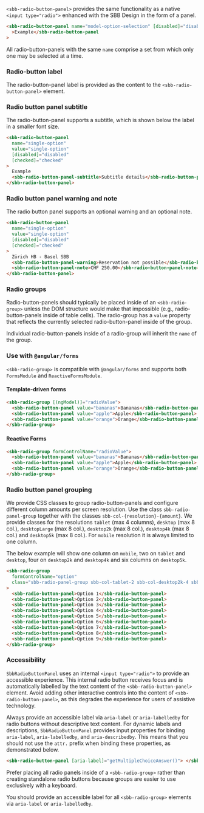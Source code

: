 `<sbb-radio-button-panel>` provides the same functionality as a native `<input type="radio">` enhanced with
the SBB Design in the form of a panel.

```html
<sbb-radio-button-panel name="model-option-selection" [disabled]="disabled" [value]="option.value"
  >Example</sbb-radio-button-panel
>
```

All radio-button-panels with the same `name` comprise a set from which only one may be selected at a time.

### Radio-button label

The radio-button-panel label is provided as the content to the `<sbb-radio-button-panel>` element.

### Radio button panel subtitle

The radio-button-panel supports a subtitle, which is shown below the label in a smaller font size.

```html
<sbb-radio-button-panel
  name="single-option"
  value="single-option"
  [disabled]="disabled"
  [checked]="checked"
>
  Example
  <sbb-radio-button-panel-subtitle>Subtitle details</sbb-radio-button-panel-subtitle>
</sbb-radio-button-panel>
```

### Radio button panel warning and note

The radio button panel supports an optional warning and an optional note.

```html
<sbb-radio-button-panel
  name="single-option"
  value="single-option"
  [disabled]="disabled"
  [checked]="checked"
>
  Zürich HB - Basel SBB
  <sbb-radio-button-panel-warning>Reservation not possible</sbb-radio-button-panel-warning>
  <sbb-radio-button-panel-note>CHF 250.00</sbb-radio-button-panel-note>
</sbb-radio-button-panel>
```

### Radio groups

Radio-button-panels should typically be placed inside of an `<sbb-radio-group>` unless the DOM structure
would make that impossible (e.g., radio-button-panels inside of table cells). The radio-group has a
`value` property that reflects the currently selected radio-button-panel inside of the group.

Individual radio-button-panels inside of a radio-group will inherit the `name` of the group.

### Use with `@angular/forms`

`<sbb-radio-group>` is compatible with `@angular/forms` and supports both `FormsModule`
and `ReactiveFormsModule`.

#### Template-driven forms

```html
<sbb-radio-group [(ngModel)]="radioValue">
  <sbb-radio-button-panel value="bananas">Bananas</sbb-radio-button-panel>
  <sbb-radio-button-panel value="apple">Apple</sbb-radio-button-panel>
  <sbb-radio-button-panel value="orange">Orange</sbb-radio-button-panel>
</sbb-radio-group>
```

#### Reactive Forms

```html
<sbb-radio-group formControlName="radioValue">
  <sbb-radio-button-panel value="bananas">Bananas</sbb-radio-button-panel>
  <sbb-radio-button-panel value="apple">Apple</sbb-radio-button-panel>
  <sbb-radio-button-panel value="orange">Orange</sbb-radio-button-panel>
</sbb-radio-group>
```

### Radio button panel grouping

We provide CSS classes to group radio-button-panels and configure different column amounts per screen
resolution. Use the class `sbb-radio-panel-group` together with the classes
`sbb-col-{resolution}-{amount}`. We provide classes for the resolutions `tablet` (max 4 columns),
`desktop` (max 8 col.), `desktopLarge` (max 8 col.), `desktop2k` (max 8 col.),
`desktop4k` (max 8 col.) and `desktop5k` (max 8 col.). For `mobile` resolution it is always
limited to one column.

The below example will show one column on `mobile`, two on `tablet` and `desktop`, four on
`desktop2k` and `desktop4k` and six columns on `desktop5k`.

```html
<sbb-radio-group
  formControlName="option"
  class="sbb-radio-panel-group sbb-col-tablet-2 sbb-col-desktop2k-4 sbb-col-desktop5k-6"
>
  <sbb-radio-button-panel>Option 1</sbb-radio-button-panel>
  <sbb-radio-button-panel>Option 2</sbb-radio-button-panel>
  <sbb-radio-button-panel>Option 3</sbb-radio-button-panel>
  <sbb-radio-button-panel>Option 4</sbb-radio-button-panel>
  <sbb-radio-button-panel>Option 5</sbb-radio-button-panel>
  <sbb-radio-button-panel>Option 6</sbb-radio-button-panel>
  <sbb-radio-button-panel>Option 7</sbb-radio-button-panel>
  <sbb-radio-button-panel>Option 8</sbb-radio-button-panel>
  <sbb-radio-button-panel>Option 9</sbb-radio-button-panel>
</sbb-radio-group>
```

### Accessibility

`SbbRadioButtonPanel` uses an internal `<input type="radio">` to provide an accessible experience.
This internal radio button receives focus and is automatically labelled by the text content of the
`<sbb-radio-button-panel>` element. Avoid adding other interactive controls into the content of
`<sbb-radio-button-panel>`, as this degrades the experience for users of assistive technology.

Always provide an accessible label via `aria-label` or `aria-labelledby` for radio buttons without
descriptive text content. For dynamic labels and descriptions, `SbbRadioButtonPanel` provides input
properties for binding `aria-label`, `aria-labelledby`, and `aria-describedby`. This means that you
should not use the `attr.` prefix when binding these properties, as demonstrated below.

```html
<sbb-radio-button-panel [aria-label]="getMultipleChoiceAnswer()"> </sbb-radio-button-panel>
```

Prefer placing all radio panels inside of a `<sbb-radio-group>` rather than creating standalone
radio buttons because groups are easier to use exclusively with a keyboard.

You should provide an accessible label for all `<sbb-radio-group>` elements via `aria-label` or
`aria-labelledby`.
